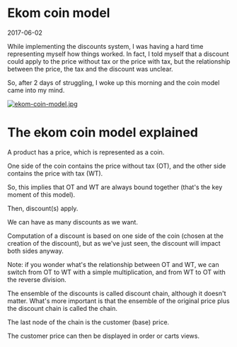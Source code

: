 Ekom coin model
===================
2017-06-02





While implementing the discounts system, I was having a hard time representing myself how things worked.
In fact, I told myself that a discount could apply to the price without tax or the price with tax,
but the relationship between the price, the tax and the discount was unclear.

So, after 2 days of struggling, I woke up this morning and the coin model came into my mind.

[![ekom-coin-model.jpg](https://s19.postimg.org/kjs4j7ieb/ekom-coin-model.jpg)](https://postimg.org/image/5b275fopr/)



The ekom coin model explained
====================

A product has a price, which is represented as a coin.

One side of the coin contains the price without tax (OT), and the other side contains the price with tax (WT).

So, this implies that OT and WT are always bound together (that's the key moment of this model).



Then, discount(s) apply.

We can have as many discounts as we want.
 
Computation of a discount is based on one side of the coin (chosen at the creation of the discount),
but as we've just seen, the discount will impact both sides anyway.


Note: if you wonder what's the relationship between OT and WT, we can switch from OT to WT with a simple 
multiplication, and from WT to OT with the reverse division.
 
 
The ensemble of the discounts is called discount chain, although it doesn't matter.
What's more important is that the ensemble of the original price plus the discount chain is called the chain.
 
 
 
The last node of the chain is the customer (base) price.
 
 
The customer price can then be displayed in order or carts views.
